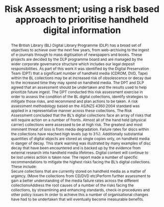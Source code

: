 ---
abstract: "The British Library (BL) Digital Library Programme (DLP) has a broad set
  of objectives to achieve over the next few years, from web-archiving to the ingest
  of e-journals through to mass digitisation of newspapers and books. These projects
  are decided by the DLP programme board and are managed by the wider corporate governance
  structure which includes our legal deposit responsibilities. As part of this work
  it was identified by the Digital Preservation Team (DPT) that a significant number
  of handheld media (CDROM, DVD, Tape) within the BL collections may be at increased
  risk of obsolescence or decay due to the increased time they may spend on handheld
  media. The DPT and DLP agreed that an assessment should be undertaken and the results
  used to help prioritize future ingest. \nThe DPT conducted this risk assessment
  exercise in order to assess the condition of the BL digital collections, identify
  strategies to mitigate those risks, and recommend and plan actions to be taken.
  A risk assessment methodology based on the AS/NZS 4360:2004 standard was applied
  in a representative manner across these collections. The Risk Assessment concluded
  that the BL’s digital collections face an array of risks that will require action
  on a number of fronts. Almost all of the hand held (physical carrier) collections
  were assessed to be at high risk. The greatest and most imminent threat of loss
  is from media degradation. Failure rates for discs within the collections have reached
  high levels (up to 3%). Additionally substantial quantities of digital objects are
  stored as single copies only, on handheld media in danger of decay. This stark warning
  was illustrated by many examples of disc decay that have been encountered and is
  backed up by the evidence from external research into handheld media lifetimes.
  Digital content will continue to be lost unless action is taken now. The report
  made a number of specific recommendations to mitigate the highest risks facing the
  BL’s digital collections. These include:\n- Secure collections that are currently
  stored on handheld media as a matter of urgency. (Move the collections from CD/DVD
  etc)\n- Perform further assessment to gain a better understanding of the media failure
  rates across the different collections\n- Address the root causes of a number of
  the risks facing the collections, by streamlining and enhancing standards, check-in
  procedures and other policy issues \nIn order to achieve this a number of organisational
  changes have had to be undertaken that will eventually become measurable benefits."
creators:
- McLeod, Rory
date: null
document_url: https://services.phaidra.univie.ac.at/api/object/o:294139/download
grand_parent: iPRES
institutions: []
keywords:
- london
landing_page_url: https://phaidra.univie.ac.at/o:294139
language: eng
layout: publication
license: CC BY-SA 3.0 AT
notes_url: null
parent: iPRES 2008
publication_type: paper
size: 52218
slides_url: null
source_name: iPRES
stream_url: null
title: Risk Assessment; using a risk based approach to prioritise handheld digital
  information
year: 2008
---